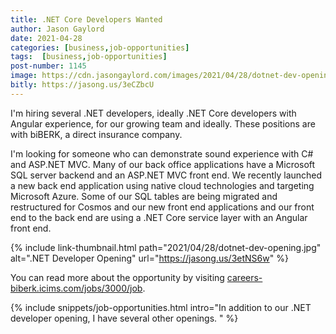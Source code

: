 ```yaml
---
title: .NET Core Developers Wanted
author: Jason Gaylord
date: 2021-04-28
categories: [business,job-opportunities]
tags:  [business,job-opportunities]
post-number: 1145
image: https://cdn.jasongaylord.com/images/2021/04/28/dotnet-dev-opening.jpg
bitly: https://jasong.us/3eCZbcU
---
```


I'm hiring several .NET developers, ideally .NET Core developers with Angular experience, for our growing team and ideally. These positions are with biBERK, a direct insurance company. 

I'm looking for someone who can demonstrate sound experience with C# and ASP.NET MVC. Many of our back office applications have a Microsoft SQL server backend and an ASP.NET MVC front end. We recently launched a new back end application using native cloud technologies and targeting Microsoft Azure. Some of our SQL tables are being migrated and restructured for Cosmos and our new front end applications and our front end to the back end are using a .NET Core service layer with an Angular front end. 

{% include link-thumbnail.html path="2021/04/28/dotnet-dev-opening.jpg" alt=".NET Developer Opening" url="https://jasong.us/3etNS6w" %}

You can read more about the opportunity by visiting [careers-biberk.icims.com/jobs/3000/job](https://jasong.us/3etNS6w).

{% include snippets/job-opportunities.html intro="In addition to our .NET developer opening, I have several other openings. " %}